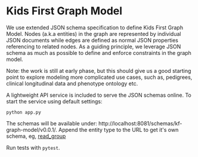 # Kids First Graph Model

We use extended JSON schema specification to define Kids First Graph Model.
Nodes (a.k.a entities) in the graph are represented by individual JSON documents while
edges are defined as normal JSON properties referencing to related nodes. As a guiding
principle, we leverage JSON schema as much as possible to define and enforce constraints in the
graph model.

Note: the work is still at early phase, but this should give us a good starting point to explore
modeling more complicated use cases, such as, pedigrees, clinical longitudinal data and
phenotype ontology etc.

A lightweight API service is included to serve the JSON schemas online. To start the service
using default settings:

```
python app.py
```

The schemas will be available under: http://localhost:8081/schemas/kf-graph-model/v0.0.1/.
Append the entity type to the URL to get it's own schema,
eg, [read_group](http://localhost:8081/schemas/kf-graph-model/v0.0.1/read_group)

Run tests with `pytest`.
